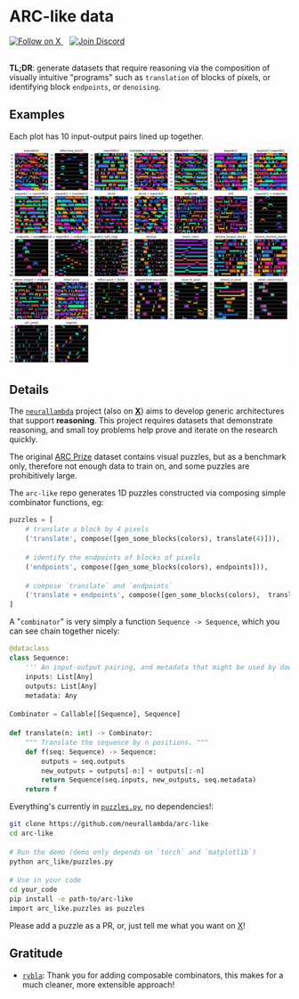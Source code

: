 # ARC-like data
<a href="https://x.com/neurallambda">
  <img src="https://raster.shields.io/badge/follow-@neurallambda-blue.png?logo=x&color=BD2C00&labelColor=474240" alt="Follow on X" height="20">
</a>
&nbsp;&nbsp;
<a href="https://discord.gg/HRrPTQn2Uf">
  <img src="https://raster.shields.io/badge/discord-neurallambda-blue.png?logo=discord&logoColor=ffffff&color=BD2C00&labelColor=474240" alt="Join Discord" height="20">
</a>
</br></br>

**TL;DR**: generate datasets that require reasoning via the composition of visually intuitive "programs" such as `translation` of blocks of pixels, or identifying block `endpoints`, or `denoising`.

## Examples

Each plot has 10 input-output pairs lined up together.

![](./screenshot.png)

## Details

The [`neurallambda`](https://github.com/neurallambda/neurallambda) project (also on [**X**](https://x.com/neurallambda/)) aims to develop generic architectures that support **reasoning**. This project requires datasets that demonstrate reasoning, and small toy problems help prove and iterate on the research quickly.

The original [ARC Prize](https://arcprize.org/) dataset contains visual puzzles, but as a benchmark only, therefore not enough data to train on, and some puzzles are prohibitively large.

The `arc-like` repo generates 1D puzzles constructed via composing simple combinator functions, eg:

```python
puzzles = [
    # translate a block by 4 pixels
    ('translate', compose([gen_some_blocks(colors), translate(4)])),

    # identify the endpoints of blocks of pixels
    ('endpoints', compose([gen_some_blocks(colors), endpoints])),

    # compose `translate` and `endpoints`
    ('translate + endpoints', compose([gen_some_blocks(colors),  translate(4), endpoints]))
]
```

A "`combinator`" is very simply a function `Sequence -> Sequence`, which you can see chain together nicely:

```python
@dataclass
class Sequence:
    ''' An input-output pairing, and metadata that might be used by downstream combinators. '''
    inputs: List[Any]
    outputs: List[Any]
    metadata: Any

Combinator = Callable[[Sequence], Sequence]

def translate(n: int) -> Combinator:
    """ Translate the sequence by n positions. """
    def f(seq: Sequence) -> Sequence:
        outputs = seq.outputs
        new_outputs = outputs[-n:] + outputs[:-n]
        return Sequence(seq.inputs, new_outputs, seq.metadata)
    return f
```

Everything's currently in [`puzzles.py`](./arc_like/puzzles.py), no dependencies!:

```sh
git clone https://github.com/neurallambda/arc-like
cd arc-like

# Run the demo (demo only depends on `torch` and `matplotlib`)
python arc_like/puzzles.py

# Use in your code
cd your_code
pip install -e path-to/arc-like
import arc_like.puzzles as puzzles
```

Please add a puzzle as a PR, or, just tell me what you want on [X](https://x.com/neurallambda/)!


## Gratitude

* [`rybla`](https://github.com/rybla): Thank you for adding composable combinators, this makes for a much cleaner, more extensible approach!
